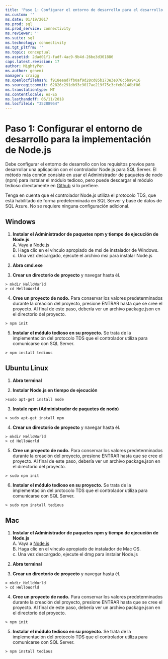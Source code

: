 ```yaml
---
title: 'Paso 1: Configurar el entorno de desarrollo para el desarrollo de Node.js | Documentos de Microsoft'
ms.custom: ''
ms.date: 01/19/2017
ms.prod: sql
ms.prod_service: connectivity
ms.reviewer: ''
ms.suite: sql
ms.technology: connectivity
ms.tgt_pltfrm: ''
ms.topic: conceptual
ms.assetid: 2dad01f1-fadf-4ac9-9b4d-26be3d301886
caps.latest.revision: 17
author: MightyPen
ms.author: genemi
manager: craigg
ms.openlocfilehash: f918eead7fb0af9d28cd85b173e3e076c5ba9416
ms.sourcegitcommit: 62826c291db93c9017ae219f75c3cfeb8140bf06
ms.translationtype: MT
ms.contentlocale: es-ES
ms.lasthandoff: 06/11/2018
ms.locfileid: "35288964"
---
```

# <a name="step-1--configure-development-environment-for-nodejs-development"></a>Paso 1: Configurar el entorno de desarrollo para la implementación de Node.js
Debe configurar el entorno de desarrollo con los requisitos previos para desarrollar una aplicación con el controlador Node.js para SQL Server.  El método más común consiste en usar el Administrador de paquetes de nodo (npm) para instalar el módulo tedioso, pero puede descargar el módulo tedioso directamente en [Github](https://github.com/pekim/tedious) si lo prefiere.  
  
Tenga en cuenta que el controlador Node.js utiliza el protocolo TDS, que está habilitado de forma predeterminada en SQL Server y base de datos de SQL Azure.  No se requiere ninguna configuración adicional.  
  
## <a name="windows"></a>Windows  
  
1. **Instalar el Administrador de paquetes npm y tiempo de ejecución de Node.js**  
A. Vaya a [Node.js](https://nodejs.org/en/download/)  
B. Haga clic en el vínculo apropiado de msi de instalador de Windows.   
c. Una vez descargado, ejecute el archivo msi para instalar Node.js  
  
2. **Abra cmd.exe**  
  
3. **Crear un directorio de proyecto** y navegar hasta él.    
```  
> mkdir HelloWorld  
> cd HelloWorld  
```  
4. **Cree un proyecto de nodo.**  Para conservar los valores predeterminados durante la creación del proyecto, presione ENTRAR hasta que se cree el proyecto. Al final de este paso, debería ver un archivo package.json en el directorio del proyecto.  
```  
> npm init  
```  
  
5. **Instalar el módulo tedioso en su proyecto.**  Se trata de la implementación del protocolo TDS que el controlador utiliza para comunicarse con SQL Server.  
```  
> npm install tedious  
```  
  
## <a name="ubuntu-linux"></a>Ubuntu Linux  
  
1.  **Abra terminal**  
  
2. **Instalar Node.js en tiempo de ejecución**  
```  
>sudo apt-get install node  
```  
3. **Instale npm (Administrador de paquetes de nodo)**  
```  
> sudo apt-get install npm  
```  
4. **Crear un directorio de proyecto** y navegar hasta él.    
```  
> mkdir HelloWorld  
> cd HelloWorld  
```  
  
5. **Cree un proyecto de nodo.**  Para conservar los valores predeterminados durante la creación del proyecto, presione ENTRAR hasta que se cree el proyecto. Al final de este paso, debería ver un archivo package.json en el directorio del proyecto.  
```  
> sudo npm init  
```  
  
6. **Instalar el módulo tedioso en su proyecto.**  Se trata de la implementación del protocolo TDS que el controlador utiliza para comunicarse con SQL Server.  
```  
> sudo npm install tedious  
```  
  
## <a name="mac"></a>Mac  
  
1. **Instalar el Administrador de paquetes npm y tiempo de ejecución de Node.js**  
A. Vaya a [Node.js](https://nodejs.org/en/download/)  
B. Haga clic en el vínculo apropiado de instalador de Mac OS.  
c. Una vez descargado, ejecute el dmg para instalar Node.js  
  
2. **Abra terminal**  
  
3. **Crear un directorio de proyecto** y navegar hasta él.    
```  
> mkdir HelloWorld  
> cd HelloWorld  
```  
  
4. **Cree un proyecto de nodo.**  Para conservar los valores predeterminados durante la creación del proyecto, presione ENTRAR hasta que se cree el proyecto. Al final de este paso, debería ver un archivo package.json en el directorio del proyecto.  
```  
> npm init  
```  
  
5. **Instalar el módulo tedioso en su proyecto.**  Se trata de la implementación del protocolo TDS que el controlador utiliza para comunicarse con SQL Server.  
```  
> npm install tedious  
```  
  
